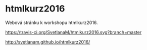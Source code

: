 # htmlkurz2016
Webová stránku k workshopu htmlkurz2016.

https://travis-ci.org/SvetlanaM/htmlkurz2016.svg?branch=master

http://svetlanam.github.io/htmlkurz2016/
